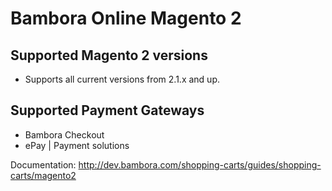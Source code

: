 # Bambora Online Magento 2

## Supported Magento 2 versions
 - Supports all current versions from 2.1.x and up.

## Supported Payment Gateways
 - Bambora Checkout
 - ePay | Payment solutions

Documentation: http://dev.bambora.com/shopping-carts/guides/shopping-carts/magento2
